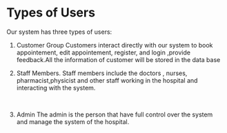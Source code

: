 # Types of Users

Our system has three types of users:
1. Customer Group
Customers interact directly with our system to book appointement, edit appointement, register, and  login ,provide feedback.All the information of customer will be stored in the data base<br>

2. Staff Members. 
Staff members include the doctors , nurses, pharmacist,physicist and other staff working in the hospital and interacting with the system.
<br>

3. Admin
The admin is the person that have full control over the system and  manage the  system of the hospital.
<br>
